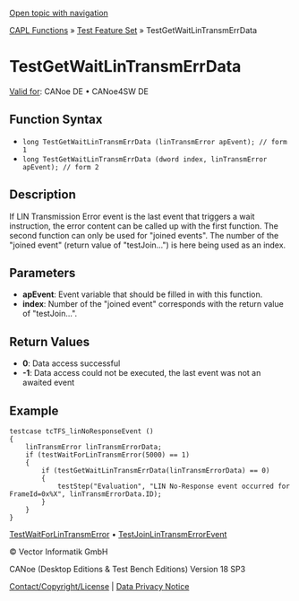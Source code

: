 [Open topic with navigation](../../../../../CANoeDEFamily.htm#Topics/CAPLFunctions/Test/Functions/CAPLfunctionTestGetWaitLinTransmErrData.md)

[CAPL Functions](../../CAPLfunctions.md) » [Test Feature Set](../CAPLfunctionsTFSOverview.md) » TestGetWaitLinTransmErrData

# TestGetWaitLinTransmErrData

[Valid for](../../../Shared/FeatureAvailability.md): CANoe DE • CANoe4SW DE

## Function Syntax

- `long TestGetWaitLinTransmErrData (linTransmError apEvent); // form 1`
- `long TestGetWaitLinTransmErrData (dword index, linTransmError apEvent); // form 2`

## Description

If LIN Transmission Error event is the last event that triggers a wait instruction, the error content can be called up with the first function. The second function can only be used for "joined events". The number of the "joined event" (return value of "testJoin...") is here being used as an index.

## Parameters

- **apEvent**: Event variable that should be filled in with this function.
- **index**: Number of the "joined event" corresponds with the return value of "testJoin...".

## Return Values

- **0**: Data access successful
- **-1**: Data access could not be executed, the last event was not an awaited event

## Example

```plaintext
testcase tcTFS_linNoResponseEvent ()
{
    linTransmError linTransmErrorData;
    if (testWaitForLinTransmError(5000) == 1)
    {
        if (testGetWaitLinTransmErrData(linTransmErrorData) == 0)
        {
            testStep("Evaluation", "LIN No-Response event occurred for FrameId=0x%X", linTransmErrorData.ID);
        }
    }
}
```

[TestWaitForLinTransmError](CAPLfunctionTestWaitForLinTransmError.md) • [TestJoinLinTransmErrorEvent](CAPLfunctionTestJoinLinTransmErrorEvent.md)

© Vector Informatik GmbH

CANoe (Desktop Editions & Test Bench Editions) Version 18 SP3

[Contact/Copyright/License](../../../Shared/ContactCopyrightLicense.md) | [Data Privacy Notice](https://www.vector.com/int/en/company/get-info/privacy-policy/)